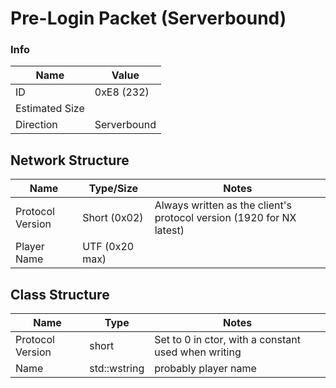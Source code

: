 ﻿# Pre-Login Packet (Serverbound)

### Info
| Name           | Value       |
|----------------|-------------|
| ID             | 0xE8 (232)  |
| Estimated Size |             |
| Direction      | Serverbound |

## Network Structure
| Name             | Type/Size      | Notes                                                                |
|------------------|----------------|----------------------------------------------------------------------|
| Protocol Version | Short (0x02)   | Always written as the client's protocol version (1920 for NX latest) |
| Player Name      | UTF (0x20 max) |                                                                      |

## Class Structure
| Name             | Type         | Notes                                               |
|------------------|--------------|-----------------------------------------------------|
| Protocol Version | short        | Set to 0 in ctor, with a constant used when writing |
| Name             | std::wstring | probably player name                                | 